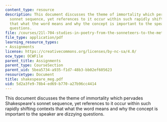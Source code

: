 ```yaml
---
content_type: resource
description: This document discusses the theme of immortality which pervades Shakespeare's
  sonnet sequence, yet references to it occur within such rapidly shifting contexts
  that what the word means and why the concept is important to the speaker are dizzying
  questions.
file: /courses/21l-704-studies-in-poetry-from-the-sonneteers-to-the-metaphysicals-spring-2006/5d2a3fe978b4ed69b770a27b96cc4414_shakespeare_meg.pdf
file_type: application/pdf
learning_resource_types:
- Assignments
license: https://creativecommons.org/licenses/by-nc-sa/4.0/
ocw_type: OCWFile
parent_title: Assignments
parent_type: CourseSection
parent_uid: 5bea5734-a935-f1d7-48b3-bb02ef605623
resourcetype: Document
title: shakespeare_meg.pdf
uid: 5d2a3fe9-78b4-ed69-b770-a27b96cc4414
---
```

This document discusses the theme of immortality which pervades Shakespeare's sonnet sequence, yet references to it occur within such rapidly shifting contexts that what the word means and why the concept is important to the speaker are dizzying questions.